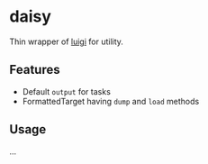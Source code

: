 # daisy

Thin wrapper of [luigi](https://github.com/spotify/luigi) for utility.

## Features

- Default `output` for tasks
- FormattedTarget having `dump` and `load` methods


## Usage

...

